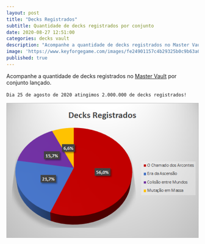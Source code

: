 ```yaml
---
layout: post
title: "Decks Registrados"
subtitle: Quantidade de decks registrados por conjunto
date: 2020-08-27 12:51:00
categories: decks vault
description: "Acompanhe a quantidade de decks registrados no Master Vault por conjunto"
image: 'https://www.keyforgegame.com/images/fe24901157c4b29325b0c9b63a0be570.png'
published: true
---
```


Acompanhe a quantidade de decks registrados no [Master Vault](https://www.keyforgegame.com/)
por conjunto lançado.

`Dia 25 de agosto de 2020 atingimos 2.000.000 de decks registrados!`

![RegisterChart.png](/assets/RegisterChart-202008.png)
